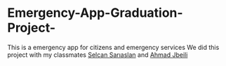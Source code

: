 # Emergency-App-Graduation-Project-
This is a emergency app for citizens and emergency services
We did this project with my classmates [Selcan Sarıaslan](https://github.com/SelcanSariarslan) and [Ahmad Jbeili](https://github.com/ahmadjb)

